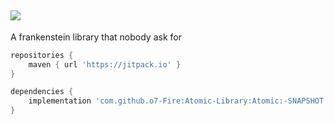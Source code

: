 [![](https://jitpack.io/v/o7-Fire/Atomic-Library.svg)](https://jitpack.io/#o7-Fire/Atomic-Library)
---
A frankenstein library that nobody ask for

```groovy
repositories {
    maven { url 'https://jitpack.io' }
}
```

```groovy
dependencies {
    implementation 'com.github.o7-Fire:Atomic-Library:Atomic:-SNAPSHOT'
}
```
